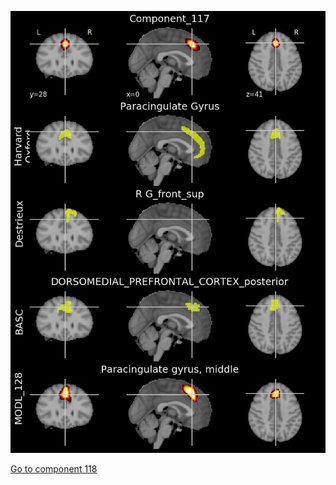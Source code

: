 


![117](preliminary/117.jpg "Component 117")

[Go to component 118](https://parietal-inria.github.io/MODL_atlas/512/118 "Component 118")